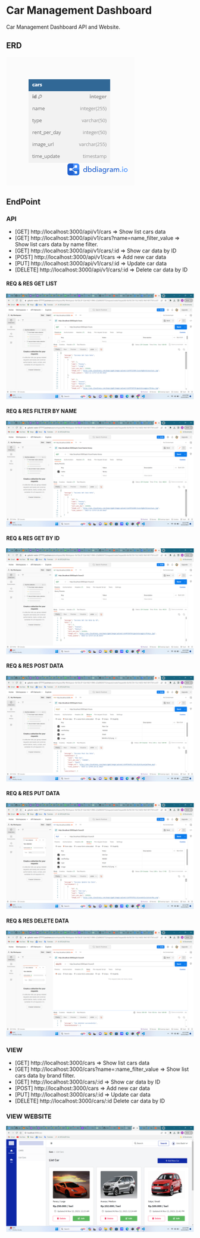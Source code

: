 ﻿# Car Management Dashboard

Car Management Dashboard API and Website.

## ERD

![ERD_IMAGE](./Erd.png)

## EndPoint

### API

- [GET] http://localhost:3000/api/v1/cars => Show list cars data
- [GET] http://localhost:3000/api/v1/cars?name=name_filter_value => Show list cars data by name filter.
- [GET] http://localhost:3000/api/v1/cars/:id => Show car data by ID
- [POST] http://localhost:3000/api/v1/cars => Add new car data
- [PUT] http://localhost:3000/api/v1/cars/:id => Update car data
- [DELETE] http://localhost:3000/api/v1/cars/:id => Delete car data by ID

#### REQ & RES GET LIST
![get-list](./getList.png)

#### REQ & RES FILTER BY NAME
![filter-by-name](./filterByName.png)

#### REQ & RES GET BY ID
![get-by-id](./filterById.png)

#### REQ & RES POST DATA
![post-data](./createCar.png)

#### REQ & RES PUT DATA
![put-data](./updateCar.png)

#### REQ & RES DELETE DATA
![delete-data](./deleteCar.png)

### VIEW

- [GET] http://localhost:3000/cars => Show list cars data
- [GET] http://localhost:3000/cars?name=:name_filter_value => Show list cars data by brand filter.
- [GET] http://localhost:3000/cars/:id => Show car data by ID
- [POST] http://localhost:3000/cars => Add new car data
- [PUT] http://localhost:3000/cars/:id => Update car data
- [DELETE] http://localhost:3000/cars/:id Delete car data by ID

### VIEW WEBSITE

![view-website](./vieExample.png)

